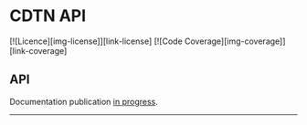 # CDTN API

[![Licence][img-license]][link-license]
[![Code Coverage][img-coverage]][link-coverage]

## API

Documentation publication [in progress](https://github.com/SocialGouv/documentation-api).

---


